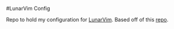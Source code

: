#LunarVim Config

Repo to hold my configuration for [LunarVim](https://github.com/LunarVim/LunarVim). Based off of this [repo](https://github.com/ChristianChiarulli/lvim).
